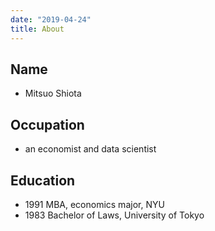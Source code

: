 ```yaml
---
date: "2019-04-24"
title: About
---
```


## Name

* Mitsuo Shiota

## Occupation

* an economist and data scientist

## Education

* 1991 MBA, economics major, NYU
* 1983 Bachelor of Laws, University of Tokyo


